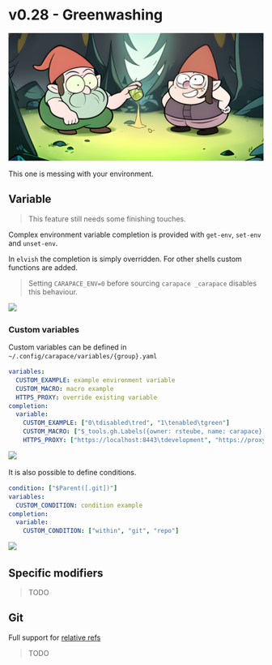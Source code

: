 # v0.28 - Greenwashing

![](./v0.28/banner.png)

This one is messing with your environment.

## Variable

> This feature still needs some finishing touches.

Complex environment variable completion is provided with `get-env`, `set-env` and `unset-env`.

In `elvish` the completion is simply overridden.
For other shells custom functions are added.

> Setting `CARAPACE_ENV=0` before sourcing `carapace _carapace` disables this behaviour.

![](./v0.28/variable.cast)

### Custom variables

Custom variables can be defined in `~/.config/carapace/variables/{group}.yaml`

```yaml
variables:
  CUSTOM_EXAMPLE: example environment variable
  CUSTOM_MACRO: macro example
  HTTPS_PROXY: override existing variable
completion:
  variable:
    CUSTOM_EXAMPLE: ["0\tdisabled\tred", "1\tenabled\tgreen"]
    CUSTOM_MACRO: ["$_tools.gh.Labels({owner: rsteube, name: carapace}) ||| $uniquelist(,)"]
    HTTPS_PROXY: ["https://localhost:8443\tdevelopment", "https://proxy.company:443\tproduction"]
```

![](./v0.28/variable-custom.cast)

It is also possible to define conditions.

```yaml
condition: ["$Parent([.git])"]
variables:
  CUSTOM_CONDITION: condition example
completion:
  variable:
    CUSTOM_CONDITION: ["within", "git", "repo"]
```

![](./v0.28/variable-condition.cast)

## Specific modifiers

> TODO


## Git

Full support for [relative refs](https://blog.git-init.com/relative-vs-absolute-references-in-git/)

> TODO